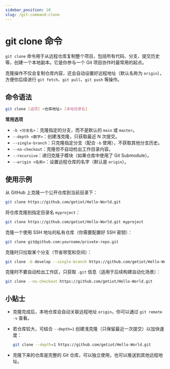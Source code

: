 ```yaml
---
sidebar_position: 10
slug: /git-command-clone
---
```


# git clone 命令

`git clone` 命令用于从远程仓库复制整个项目，包括所有代码、分支、提交历史等，创建一个本地副本。它是你参与一个 Git 项目协作时最常用的起点。

克隆操作不仅会复制仓库内容，还会自动设置好远程地址（默认名称为 `origin`），方便你后续进行 `git fetch`、`git pull`、`git push` 等操作。



## 命令语法

```bash
git clone [选项] <仓库地址> [本地目录名]
```

**常用选项**

- `-b <分支名>`：克隆指定的分支，而不是默认的 `main` 或 `master`。
- `--depth <数字>`：创建浅克隆，只获取最近 N 次提交。
- `--single-branch`：只克隆指定分支（配合 `-b` 使用），不获取其他分支历史。
- `--no-checkout`：克隆但不自动检出工作目录内容。
- `--recursive`：递归克隆子模块（如果仓库中使用了 Git Submodule）。
- `--origin <名称>`：设置远程仓库的名字（默认是 `origin`）。



## 使用示例

从 GitHub 上克隆一个公开仓库到当前目录下：

```bash
git clone https://github.com/getiot/Hello-World.git
```

将仓库克隆到指定目录名 `myproject`：

```bash
git clone https://github.com/getiot/Hello-World.git myproject
```

克隆一个使用 SSH 地址的私有仓库（你需要配置好 SSH 密钥）：

```bash
git clone git@github.com:yourname/private-repo.git
```

克隆时只拉取某个分支（节省带宽和空间）：

```bash
git clone -b develop --single-branch https://github.com/getiot/Hello-World.git
```

克隆时不要自动检出工作区，只获取 `.git` 信息（适用于后续构建自动化场景）：

```bash
git clone --no-checkout https://github.com/getiot/Hello-World.git
```



## 小贴士

- 克隆完成后，本地仓库会自动关联远程地址 `origin`，你可以通过 `git remote -v` 查看。

- 若仓库较大，可结合 `--depth=1` 创建浅克隆（只保留最近一次提交）以加快速度：

  ```bash
  git clone --depth=1 https://github.com/getiot/Hello-World.git
  ```

- 克隆下来的仓库是完整的 Git 仓库，可以独立使用，也可以推送到其他远程地址。

